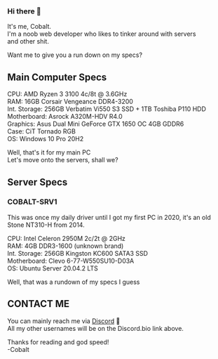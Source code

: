 ### Hi there 👋

It's me, Cobalt.  
I'm a noob web developer who likes to tinker around with servers  
and other shit.  

Want me to give you a run down on my specs?  

## Main Computer Specs  

CPU: AMD Ryzen 3 3100 4c/8t @ 3.6GHz  
RAM: 16GB Corsair Vengeance DDR4-3200  
Int. Storage: 256GB Verbatim Vi550 S3 SSD + 1TB Toshiba P110 HDD  
Motherboard: Asrock A320M-HDV R4.0  
Graphics: Asus Dual Mini GeForce GTX 1650 OC 4GB GDDR6  
Case: CiT Tornado RGB  
OS: Windows 10 Pro 20H2  

Well, that's it for my main PC  
Let's move onto the servers, shall we?  

## Server Specs  

### COBALT-SRV1

This was once my daily driver until I got my first PC in 2020, it's an old Stone NT310-H from 2014.  

CPU: Intel Celeron 2950M 2c/2t @ 2GHz  
RAM: 4GB DDR3-1600 (unknown brand)  
Int. Storage: 256GB Kingston KC600 SATA3 SSD  
Motherboard: Clevo 6-77-W550SU10-D03A  
OS: Ubuntu Server 20.04.2 LTS


Well, that was a rundown of my specs I guess

## CONTACT ME

You can mainly reach me via [Discord](dsc.bio/criterion4101) :speech_balloon:  
All my other usernames will be on the Discord.bio link above.  

Thanks for reading and god speed!  
-Cobalt  
